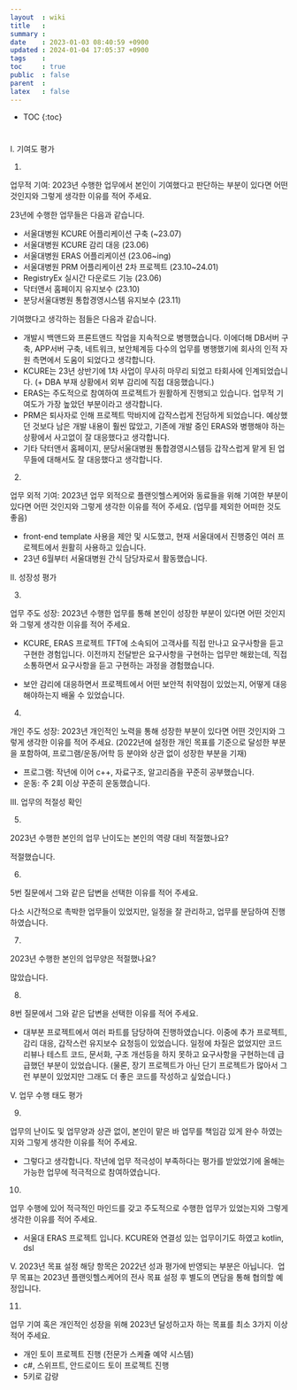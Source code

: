 ```yaml
---
layout  : wiki
title   : 
summary : 
date    : 2023-01-03 08:40:59 +0900
updated : 2024-01-04 17:05:37 +0900
tags    : 
toc     : true
public  : false
parent  : 
latex   : false
---
```

* TOC
{:toc}

# 

I. 기여도 평가

1.
업무적 기여: 2023년 수행한 업무에서 본인이 기여했다고 판단하는 부분이 있다면 어떤 것인지와 그렇게 생각한 이유를 적어 주세요.

23년에 수행한 업무들은 다음과 같습니다.

- 서울대병원 KCURE 어플리케이션 구축 (~23.07)
- 서울대병원 KCURE 감리 대응 (23.06)
- 서울대병원 ERAS 어플리케이션 (23.06~ing)
- 서울대병원 PRM 어플리케이션 2차 프로젝트 (23.10~24.01)
- RegistryEx 실시간 다운로드 기능 (23.06)
- 닥터앤서 홈페이지 유지보수 (23.10)
- 분당서울대병원 통합경영시스템 유지보수 (23.11)


기여했다고 생각하는 점들은 다음과 같습니다.
- 개발시 백앤드와 프론트앤드 작업을 지속적으로 병행했습니다. 이에더해 DB서버 구축, APP서버 구축, 네트워크, 보안체계등 다수의 업무를 병행했기에 회사의 인적 자원 측면에서 도움이 되었다고 생각합니다. 
- KCURE는 23년 상반기에 1차 사업이 무사히 마무리 되었고 타회사에 인계되었습니다. (+ DBA 부재 상황에서 외부 감리에 직접 대응했습니다.)
- ERAS는 주도적으로 참여하여 프로젝트가 원활하게 진행되고 있습니다. 업무적 기여도가 가장 높았던 부분이라고 생각합니다.
- PRM은 퇴사자로 인해 프로젝트 막바지에 갑작스럽게 전담하게 되었습니다. 예상했던 것보다 남은 개발 내용이 훨씬 많았고, 기존에 개발 중인 ERAS와 병행해야 하는 상황에서 사고없이 잘 대응했다고 생각합니다. 
- 기타 닥터앤서 홈페이지, 분당서울대병원 통합경영시스템등 갑작스럽게 맡게 된 업무들에 대해서도 잘 대응했다고 생각합니다.


2.
업무 외적 기여: 2023년 업무 외적으로 플랜잇헬스케어와 동료들을 위해 기여한 부분이 있다면 어떤 것인지와 그렇게 생각한 이유를 적어 주세요. (업무를 제외한 어떠한 것도 좋음)

- front-end template 사용을 제안 및 시도했고, 현재 서울대에서 진행중인 여러 프로젝트에서 원활히 사용하고 있습니다.
- 23년 6월부터 서울대병원 간식 담당자로서 활동했습니다.



II. 성장성 평가

3.
업무 주도 성장: 2023년 수행한 업무를 통해 본인이 성장한 부분이 있다면 어떤 것인지와 그렇게 생각한 이유를 적어 주세요.

- KCURE, ERAS 프로젝트 TFT에 소속되어  고객사를 직접 만나고 요구사항을 듣고 구현한 경험입니다. 
이전까지 전달받은 요구사항을 구현하는 업무만 해왔는데, 직접 소통하면서 요구사항을 듣고 구현하는 과정을 경험했습니다.

- 보안 감리에 대응하면서 프로젝트에서 어떤 보안적 취약점이 있었는지, 어떻게 대응해야하는지 배울 수 있었습니다.
  
  
  
4.
개인 주도 성장: 2023년 개인적인 노력을 통해 성장한 부분이 있다면 어떤 것인지와 그렇게 생각한 이유를 적어 주세요. (2022년에 설정한 개인 목표를 기준으로 달성한 부분을 포함하여, 프로그램/운동/어학 등 분야와 상관 없이 성장한 부분을 기재)

- 프로그램: 작년에 이어 c++, 자료구조, 알고리즘을 꾸준히 공부했습니다.
- 운동: 주 2회 이상 꾸준히 운동했습니다.


III. 업무의 적절성 확인

5.
2023년 수행한 본인의 업무 난이도는 본인의 역량 대비 적절했나요?

적절했습니다.

6.
5번 질문에서 그와 같은 답변을 선택한 이유를 적어 주세요.

다소 시간적으로 촉박한 업무들이 있었지만,
일정을 잘 관리하고, 업무를 분담하여 진행하였습니다.


7.
2023년 수행한 본인의 업무양은 적절했나요?

많았습니다.

8.
8번 질문에서 그와 같은 답변을 선택한 이유를 적어 주세요.

- 대부분 프로젝트에서 여러 파트를 담당하여 진행하였습니다. 이중에 추가 프로젝트, 감리 대응, 갑작스런 유지보수 요청등이 있었습니다.
일정에 차질은 없었지만 코드 리뷰나 테스트 코드, 문서화, 구조 개선등을 하지 못하고 요구사항을 구현하는데 급급했던 부분이 있었습니다.
(물론, 장기 프로젝트가 아닌 단기 프로젝트가 많아서 그런 부분이 있었지만 그래도 더 좋은 코드를 작성하고 싶었습니다.)


V. 업무 수행 태도 평가

9.
업무의 난이도 및 업무양과 상관 없이, 본인이 맡은 바 업무를 책임감 있게 완수 하였는지와 그렇게 생각한 이유를 적어 주세요.

- 그렇다고 생각합니다. 작년에 업무 적극성이 부족하다는 평가를 받았었기에 올해는 가능한 업무에 적극적으로 참여하였습니다.

10.
업무 수행에 있어 적극적인 마인드를 갖고 주도적으로 수행한 업무가 있었는지와 그렇게 생각한 이유를 적어 주세요.

- 서울대 ERAS 프로젝트 입니다. KCURE와 연결성 있는 업무이기도 하였고 kotlin, dsl



V. 2023년 목표 설정
해당 항목은 2022년 성과 평가에 반영되는 부분은 아닙니다. 
업무 목표는 2023년 플랜잇헬스케어의 전사 목표 설정 후 별도의 면담을 통해 협의할 예정입니다.

11.
업무 기여 혹은 개인적인 성장을 위해 2023년 달성하고자 하는 목표를 최소 3가지 이상 적어 주세요.

- 개인 토이 프로젝트 진행 (전문가 스케쥴 예약 시스템)
- c#, 스위프트, 안드로이드 토이 프로젝트 진행
- 5키로 감량
